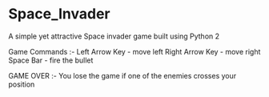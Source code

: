 # Space_Invader
A simple yet attractive Space invader game built using Python 2

Game Commands :-
Left Arrow Key - move left
Right Arrow Key - move right
Space Bar - fire the bullet

GAME OVER :-
You lose the game if one of the enemies crosses your position
